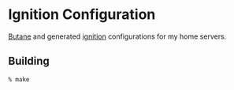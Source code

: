 Ignition Configuration
======================

[Butane](https://coreos.github.io/butane/config-fcos-v1_5/) and generated [ignition](https://coreos.github.io/ignition/) configurations for my home servers.

## Building

```
% make
```
